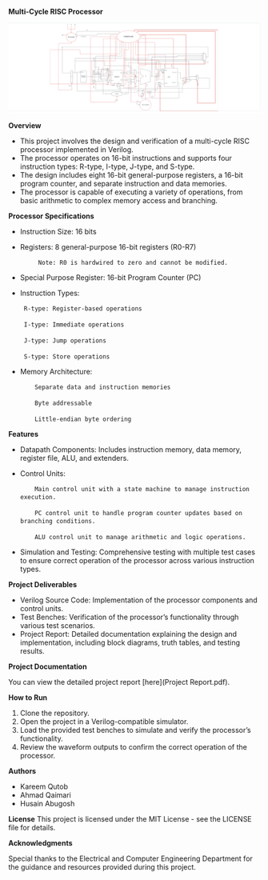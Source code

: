 **Multi-Cycle RISC Processor**


![Processor Architecture](DataPath.jpg)



**Overview**

 * This project involves the design and verification of a multi-cycle RISC processor implemented in Verilog.
 * The processor operates on 16-bit instructions and supports four instruction types: R-type, I-type, J-type, and S-type.
 * The design includes eight 16-bit general-purpose registers, a 16-bit program counter, and separate instruction and data memories.
 * The processor is capable of executing a variety of operations, from basic arithmetic to complex memory access and branching.

**Processor Specifications**

 * Instruction Size: 16 bits
 * Registers: 8 general-purpose 16-bit registers (R0-R7)
   
            Note: R0 is hardwired to zero and cannot be modified.
 * Special Purpose Register: 16-bit Program Counter (PC)
 * Instruction Types:

        R-type: Register-based operations
   
        I-type: Immediate operations

        J-type: Jump operations

        S-type: Store operations

 * Memory Architecture:
        
           Separate data and instruction memories
           
           Byte addressable
           
           Little-endian byte ordering

**Features**

* Datapath Components: Includes instruction memory, data memory, register file, ALU, and extenders.
* Control Units:

          Main control unit with a state machine to manage instruction execution.
  
          PC control unit to handle program counter updates based on branching conditions.
  
          ALU control unit to manage arithmetic and logic operations.
  
* Simulation and Testing: Comprehensive testing with multiple test cases to ensure correct operation of the processor across various instruction types.

  
        
**Project Deliverables**

* Verilog Source Code: Implementation of the processor components and control units.
* Test Benches: Verification of the processor’s functionality through various test scenarios.
* Project Report: Detailed documentation explaining the design and implementation, including block diagrams, truth tables, and testing results.

**Project Documentation**

You can view the detailed project report [here](Project Report.pdf).

**How to Run**

1. Clone the repository.
2. Open the project in a Verilog-compatible simulator.
3. Load the provided test benches to simulate and verify the processor’s functionality.
4. Review the waveform outputs to confirm the correct operation of the processor.

**Authors**

* Kareem Qutob
* Ahmad Qaimari
* Husain Abugosh

**License**
This project is licensed under the MIT License - see the LICENSE file for details.

**Acknowledgments**

Special thanks to the Electrical and Computer Engineering Department for the guidance and resources provided during this project.





        

   
 
        





   





